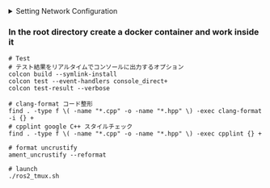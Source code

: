 <details>

<summary>Setting Network Configuration</summary>

- [DDS settings for ROS 2 and Autoware](https://autowarefoundation.github.io/autoware-documentation/main/installation/additional-settings-for-developers/network-configuration/dds-settings/)
- [Enable `multicast` on `lo`](https://autowarefoundation.github.io/autoware-documentation/main/installation/additional-settings-for-developers/network-configuration/enable-multicast-for-lo/)

</details>

### In the root directory create a docker container and work inside it

```
# Test
# テスト結果をリアルタイムでコンソールに出力するオプション
colcon build --symlink-install
colcon test --event-handlers console_direct+
colcon test-result --verbose
```

```
# clang-format コード整形
find . -type f \( -name "*.cpp" -o -name "*.hpp" \) -exec clang-format -i {} +
# cpplint google C++ スタイルチェック
find . -type f \( -name "*.cpp" -o -name "*.hpp" \) -exec cpplint {} +
```

```
# format uncrustify
ament_uncrustify --reformat
```

```
# launch
./ros2_tmux.sh
```
